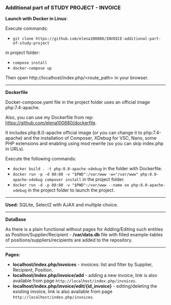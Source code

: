### Additional part of STUDY PROJECT - INVOICE


**Launch with Docker in Linux**:

Execute commands:
+ `git clone https://github.com/elena100880/INVOICE-additional-part-of-study-project`

in project folder:
+ `compose install`
+ `docker-compose up`

Then open http://localhost/index.php/<route_path> in your browser.


***
**Dockerfile**

Docker-compose.yaml file in the project folder uses an official image php:7.4-apache.

Also, you can use my Dockerfile from rep: https://github.com/elena100880/dockerfile.

It includes php:8.0-apache official image (or you can change it to php:7.4-apache) and the installation of Composer, XDebug for VSC, Nano, some PHP extensions and enabling using mod rewrite (so you can skip index.php in URLs).

Execute the following commands:

+ `docker build . -t php:8.0-apache-xdebug` in the folder with Dockerfile.
+ `docker run -p -d 80:80 -v "$PWD":/var/www -w="/var/www" php:8.0-apache-xdebug composer install` in the project folder.
+ `docker run -d -p 80:80 -v "$PWD":/var/www --name oo php:8.0-apache-xdebug` in the project folder to launch the project.

   
***
**Used:** SQLite, Select2 with AJAX and multiple choice.

***
**DataBase**

As there is a plain functional without pages for  Adding/Editing such entities as Position/Supplier/Recipient - **/var/data.db** file with filled example-tables of positions/suppliers/recipients are added to the repository.

***
**Pages:**

   + **localhost/index.php/invoices** - invoices: list and filter by Supplier, Recipient, Position.
   + **localhost/index.php/invoice/add**  - adding a new invoice, link is also available from page `http://localhost/index.php/invoices`. 
   + **localhost/index.php/invoice/edit/{id_invoice}**  - editing/deleting the existing invoice, link is also available from page `http://localhost/index.php/invoices`.

  


